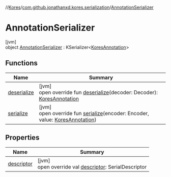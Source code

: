 //[Kores](../../../index.md)/[com.github.jonathanxd.kores.serialization](../index.md)/[AnnotationSerializer](index.md)

# AnnotationSerializer

[jvm]\
object [AnnotationSerializer](index.md) : KSerializer<[KoresAnnotation](../../com.github.jonathanxd.kores.base/index.md#974221511%2FClasslikes%2F-1216412040)>

## Functions

| Name | Summary |
|---|---|
| [deserialize](deserialize.md) | [jvm]<br>open override fun [deserialize](deserialize.md)(decoder: Decoder): [KoresAnnotation](../../com.github.jonathanxd.kores.base/index.md#974221511%2FClasslikes%2F-1216412040) |
| [serialize](serialize.md) | [jvm]<br>open override fun [serialize](serialize.md)(encoder: Encoder, value: [KoresAnnotation](../../com.github.jonathanxd.kores.base/index.md#974221511%2FClasslikes%2F-1216412040)) |

## Properties

| Name | Summary |
|---|---|
| [descriptor](descriptor.md) | [jvm]<br>open override val [descriptor](descriptor.md): SerialDescriptor |
